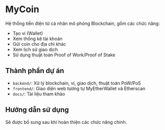 # MyCoin

Hệ thống tiền điện tử cá nhân mô phỏng Blockchain, gồm các chức năng:
- Tạo ví (Wallet)
- Xem thống kê tài khoản
- Gửi coin cho địa chỉ khác
- Xem lịch sử giao dịch
- Sử dụng thuật toán Proof of Work/Proof of Stake

## Thành phần dự án
- `backend/`: Xử lý blockchain, ví, giao dịch, thuật toán PoW/PoS
- `frontend/`: Giao diện web tương tự MyEtherWallet và Etherscan
- `docs/`: Tài liệu tham khảo

## Hướng dẫn sử dụng
Sẽ được bổ sung sau khi hoàn thiện các chức năng chính.
